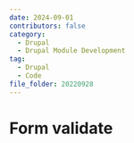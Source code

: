 ```yaml
---
date: 2024-09-01
contributors: false
category:
  - Drupal
  - Drupal Module Development
tag:
  - Drupal
  - Code
file_folder: 20220928
---
```


# Form validate
